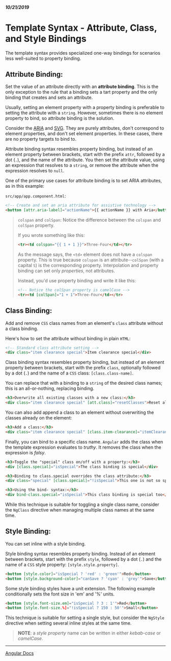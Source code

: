##### 10/21/2019
# Template Syntax - Attribute, Class, and Style Bindings
The template syntax provides specialized one-way bindings for scenarios less well-suited to property binding.

## Attribute Binding:
Set the value of an attribute directly with an **attribute binding**.  This is the only exception to the rule that a binding sets a tart property and the only binding that creates and sets an attribute.

Usually, setting an element property with a property binding is preferable to setting the attribute with a `string`.  However, sometimes there is no element property to bind, so attribute binding is the solution.

Consider the [ARIA](https://developer.mozilla.org/en-US/docs/Web/Accessibility/ARIA) and [SVG](https://developer.mozilla.org/en-US/docs/Web/SVG).  They are purely attributes, don't correspond to element properties, and don't set element properties.  In these cases, there are no property targets to bind to.

Attribute binding syntax resembles property binding, but instead of an element property between brackets, start with the prefix `attr`, followed by a dot (`.`), and the name of the attribute.  You then set the attribute value, using an expression that resolves to a `string`, or remove the attribute when the expression resolves to `null`.

One of the primary use cases for attribute binding is to set ARIA attributes, as in this example:

`src/app/app.component.html`:
```html
<!-- Create and set an aria attribute for assistive technology -->
<button [attr.aria-label]="actionName">{{ actionName }} with Aria</button>
```

  > `colspan` and `colSpan`:
  > Notice the difference between the `colspan` and `colSpan` property.
  > 
  > If you wrote something like this:
  > ```html
  > <tr><td colspan="{{ 1 + 1 }}">Three-Four</td></tr>
  > ```
  > As the message says, the `<td>` element does not have a `colspan` property. This is true because `colspan` is an attribute--`colSpan` (with a capital `S`) is the corresponding property.  Interpolation and property binding can set only _properties_, not attributes.
  >
  > Instead, you'd use property binding and write it like this:
  > ```html
  > <!-- Notice the colSpan property is camelCase -->
  > <tr><td [colSpan]="1 + 1">Three-Four</td></tr>
  > ```

## Class Binding:
Add and remove `CSS` class names from an element's `class` attribute without a class binding.

Here's how to set the attribute without binding in plain `HTML`:
```html
<!-- Standard class attribute setting -->
<div class="item clearance special">Item clearance special</div>
```

Class binding syntax resembles property binding, but instead of an element property between brackets, start with the prefix `class`, optionally followed by a dot (`.`) and the name of a `CSS` class: `[class.class-name]`.

You can replace that with a binding to a `string` of the desired class names; this is an all-or-nothing, replacing binding.

```html
<h3>Overwrite all existing classes with a new class:</h3>
<div class="item clearance special" [att.class]="resetClasses">Reset all classes at once</div>
```

You can also add append a class to an element without overwriting the classes already on the element:

```html
<h3>Add a class:</h3>
<div class="item clearance special" [class.item-clearance]="itemClearance">Add another class</div>
```

Finally, you can bind to a specific class name.  `Angular` adds the class when the template expression evaluates to _truthy_.  It removes the class when the expression is _falsy_.

```html
<h3>Toggle the "special" class on/off with a property:</h3>
<div [class.special]="isSpecial">The class binding is special</div>

<h3>Binding to class.special overrides the class attribute:</h3>
<div class="special" [class.special]="!isSpecial">This one is not so special</div>

<h3>Using the bind- syntax:</h3>
<div bind-class.special="isSpecial">This class binding is special too</div>
```

While this technique is suitable for toggling a single class name, consider the `NgClass` directive when managing multiple class names at the same time.

## Style Binding:
You can set inline with a style binding.

Style binding syntax resembles property binding.  Instead of an element between brackets, start with the prefix `style`, followed by a dot (`.`) and the name of a `CSS` style property:  `[style.style.property]`.

```html
<button [style.color]="isSpecial ? 'red' : 'green'">Red</button>
<button [style.background-color]="canSave ? 'cyan' : 'grey'">Save</button>
```

Some style binding styles have a unit extension.  The following example conditionally sets the font size in 'em' and '%' units.

```html
<button [style.font-size.em]="isSpecial ? 3 : 1'">Red</button>
<button [style.font-size.%]="!isSpecial ? 150 : 50'">Small</button>
```

This technique is suitable for setting a single style, but consider the `NgStyle` directive when setting several inline styles at the same time.

  > **NOTE**: a _style property_ name can be written in either _kebab-case_ or _camelCase_.

---

[Angular Docs](https://angular.io/guide/template-syntax#attribute-class-and-style-bindings)